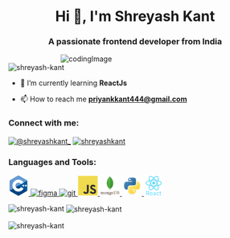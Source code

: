 <h1 align="center">Hi 👋, I'm Shreyash Kant</h1>
<h3 align="center">A passionate frontend developer from India</h3>
<img src="https://media0.giphy.com/media/qgQUggAC3Pfv687qPC/giphy.gif" align="right" width="400" alt="codingImage">

<p align="left"> <img src="https://komarev.com/ghpvc/?username=shreyash-kant&label=Profile%20views&color=0e75b6&style=flat" alt="shreyash-kant" /> </p>

- 🌱 I’m currently learning **ReactJs**

- 📫 How to reach me **priyankkant444@gmail.com**

<h3 align="left">Connect with me:</h3>
<p align="left">
<a href="https://twitter.com/@shreyashkant_" target="blank"><img align="center" src="https://raw.githubusercontent.com/rahuldkjain/github-profile-readme-generator/master/src/images/icons/Social/twitter.svg" alt="@shreyashkant_" height="30" width="40" /></a>
<a href="https://linkedin.com/in/shreyashkant" target="blank"><img align="center" src="https://raw.githubusercontent.com/rahuldkjain/github-profile-readme-generator/master/src/images/icons/Social/linked-in-alt.svg" alt="shreyashkant" height="30" width="40" /></a>
</p>

<h3 align="left">Languages and Tools:</h3>
<p align="left"> <a href="https://www.w3schools.com/cpp/" target="_blank" rel="noreferrer"> <img src="https://raw.githubusercontent.com/devicons/devicon/master/icons/cplusplus/cplusplus-original.svg" alt="cplusplus" width="40" height="40"/> </a> <a href="https://www.figma.com/" target="_blank" rel="noreferrer"> <img src="https://www.vectorlogo.zone/logos/figma/figma-icon.svg" alt="figma" width="40" height="40"/> </a> <a href="https://git-scm.com/" target="_blank" rel="noreferrer"> <img src="https://www.vectorlogo.zone/logos/git-scm/git-scm-icon.svg" alt="git" width="40" height="40"/> </a> <a href="https://developer.mozilla.org/en-US/docs/Web/JavaScript" target="_blank" rel="noreferrer"> <img src="https://raw.githubusercontent.com/devicons/devicon/master/icons/javascript/javascript-original.svg" alt="javascript" width="40" height="40"/> </a> <a href="https://www.mongodb.com/" target="_blank" rel="noreferrer"> <img src="https://raw.githubusercontent.com/devicons/devicon/master/icons/mongodb/mongodb-original-wordmark.svg" alt="mongodb" width="40" height="40"/> </a> <a href="https://www.python.org" target="_blank" rel="noreferrer"> <img src="https://raw.githubusercontent.com/devicons/devicon/master/icons/python/python-original.svg" alt="python" width="40" height="40"/> </a> <a href="https://reactjs.org/" target="_blank" rel="noreferrer"> <img src="https://raw.githubusercontent.com/devicons/devicon/master/icons/react/react-original-wordmark.svg" alt="react" width="40" height="40"/> </a> </p>

<p><img align="left" src="https://github-readme-stats.vercel.app/api/top-langs?username=shreyash-kant&show_icons=true&locale=en&layout=compact" alt="shreyash-kant" /></p>

<p>&nbsp;<img align="center" src="https://github-readme-stats.vercel.app/api?username=shreyash-kant&show_icons=true&locale=en" alt="shreyash-kant" /></p>

<p><img align="center" src="https://github-readme-streak-stats.herokuapp.com/?user=shreyash-kant&" alt="shreyash-kant" /></p>
